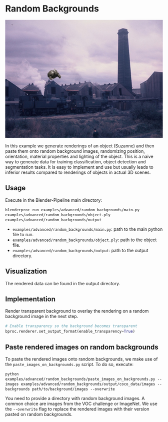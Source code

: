# Random Backgrounds

![](../../../images/random_backgrounds_rendering.jpg)

In this example we generate renderings of an object (Suzanne) and then paste them onto random background images,
randomizing position, orientation, material properties and lighting of the object. This is a naive way to generate data
for training classification, object detection and segmentation tasks. It is easy to implement and use but usually
leads to inferior results compared to renderings of objects in actual 3D scenes.

## Usage

Execute in the Blender-Pipeline main directory:

```
blenderproc run examples/advanced/random_backgrounds/main.py examples/advanced/random_backgrounds/object.ply examples/advanced/random_backgrounds/output
``` 

* `examples/advanced/random_backgrounds/main.py`: path to the main python file to run.
* `examples/advanced/random_backgrounds/object.ply`: path to the object file.
* `examples/advanced/random_backgrounds/output`: path to the output directory.

## Visualization

The rendered data can be found in the output directory.

## Implementation
Render transparent background to overlay the rendering on a random background image in the next step.
```python
# Enable transparency so the background becomes transparent
bproc.renderer.set_output_format(enable_transparency=True)
```

## Paste rendered images on random backgrounds

To paste the rendered images onto random backgrounds, we make use of the `paste_images_on_backgrounds.py` script. To do so, execute:

```
python examples/advanced/random_backgrounds/paste_images_on_backgrounds.py --images examples/advanced/random_backgrounds/output/coco_data/images --backgrounds path/to/background/images --overwrite
```

You need to provide a directory with random background images. A common choice are images from the VOC challenge or
ImageNet. We use the `--overwrite` flag to replace the rendered images with their version pasted on random backgrounds.
